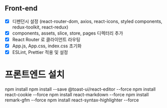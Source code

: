 ## Front-end 


- [x] 디펜던시 설정 (react-router-dom, axios, react-icons, styled components, redux-toolkit, react-redux)
- [x] components, assets, slice, store, pages 디렉터리 추가
- [x] React Router 로 클라이언트 라우팅
- [x] App.js, App.css, index.css 초기화
- [x] ESLint, Prettier 적용 및 설정

# 프론트엔드 설치 

npm install
npm install --save @toast-ui/react-editor --force
npm install react-cookie --force
npm install react-markdown --force
npm install remark-gfm --force
npm install react-syntax-highlighter --force
